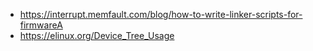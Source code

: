 - https://interrupt.memfault.com/blog/how-to-write-linker-scripts-for-firmwareA
- https://elinux.org/Device_Tree_Usage
